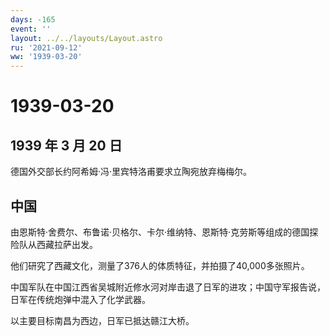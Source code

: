 ```yaml
---
days: -165
event: ''
layout: ../../layouts/Layout.astro
ru: '2021-09-12'
ww: '1939-03-20'
---
```


# 1939-03-20

## 1939 年 3 月 20 日

德国外交部长约阿希姆·冯·里宾特洛甫要求立陶宛放弃梅梅尔。

## 中国

由恩斯特·舍费尔、布鲁诺·贝格尔、卡尔·维纳特、恩斯特·克劳斯等组成的德国探险队从西藏拉萨出发。

他们研究了西藏文化，测量了376人的体质特征，并拍摄了40,000多张照片。

中国军队在中国江西省吴城附近修水河对岸击退了日军的进攻；中国守军报告说，日军在传统炮弹中混入了化学武器。

以主要目标南昌为西边，日军已抵达赣江大桥。